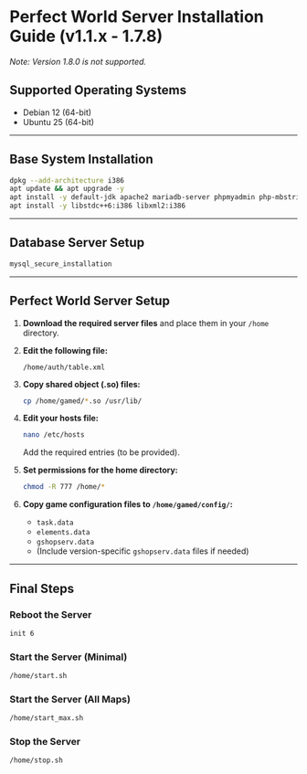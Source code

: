# Perfect World Server Installation Guide (v1.1.x - 1.7.8)
*Note: Version 1.8.0 is not supported.*

## Supported Operating Systems

- Debian 12 (64-bit)  
- Ubuntu 25 (64-bit)  

---

## Base System Installation

```sh
dpkg --add-architecture i386
apt update && apt upgrade -y
apt install -y default-jdk apache2 mariadb-server phpmyadmin php-mbstring php-zip php-gd php-json php-curl
apt install -y libstdc++6:i386 libxml2:i386
```

---

## Database Server Setup

```sh
mysql_secure_installation
```

---

## Perfect World Server Setup

1. **Download the required server files** and place them in your `/home` directory.

2. **Edit the following file:**
   ```
   /home/auth/table.xml
   ```

3. **Copy shared object (.so) files:**
   ```sh
   cp /home/gamed/*.so /usr/lib/
   ```

4. **Edit your hosts file:**
   ```sh
   nano /etc/hosts
   ```
   Add the required entries (to be provided).

5. **Set permissions for the home directory:**
   ```sh
   chmod -R 777 /home/*
   ```

6. **Copy game configuration files to `/home/gamed/config/`:**
   - `task.data`
   - `elements.data`
   - `gshopserv.data`
   - (Include version-specific `gshopserv.data` files if needed)

---

## Final Steps

### Reboot the Server

```sh
init 6
```

### Start the Server (Minimal)

```sh
/home/start.sh
```

### Start the Server (All Maps)

```sh
/home/start_max.sh
```

### Stop the Server

```sh
/home/stop.sh
```

